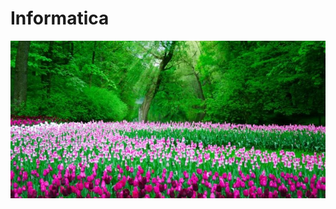 # Informatica
<img src="https://github.com/ItzelH5/Informatica/blob/main/pl.jpg" alt="pl" width="PORCENTAJE DE ANCHO %100"/>
